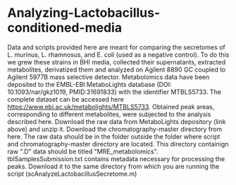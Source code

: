 # Analyzing-Lactobacillus-conditioned-media
Data and scripts provided here are meant for comparing the secretomes of L. murinus, L. rhamnosus, and E. coli (used as a negative control). To do this we grew these strains in BHI media, collected their supernatants, extracted metabolites, derivatized them and analyzed on Agilent 8890 GC coupled to Agilent 5977B mass selective detector. Metabolomics data have been deposited to the EMBL-EBI  MetaboLights database (DOI: 10.1093/nar/gkz1019, PMID:31691833) with the  identifier MTBLS5733. The complete dataset can be accessed here https://www.ebi.ac.uk/metabolights/MTBLS5733. Obtained peak areas, corresponding to different metabolites, were subjected to the analysis described here. 
Download the raw data from MetaboLights depository (link above) and unzip it. Download the chromatography-master directory from here. The raw data should be in the folder outside the folder where script and chromatography-master directory are located. This directory containign raw ".D" data should be titled "MRE_metabolomics". tblSamplesSubmission.txt contains metadata necessary for processing the peaks. Download it to the same directory from which you are running the script (scAnalyzeLactobacillusSecretome.m)
